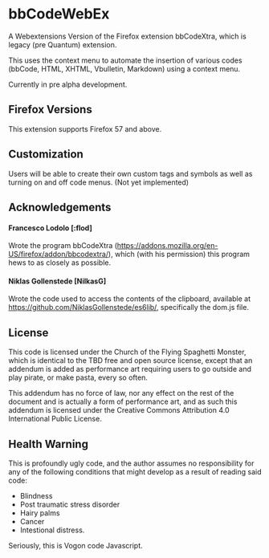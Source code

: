 # bbCodeWebEx
A Webextensions Version of the Firefox extension bbCodeXtra, which is legacy (pre Quantum) extension.

This uses the context menu to automate the insertion of various codes (bbCode, HTML, XHTML, Vbulletin, Markdown) using a context menu.

Currently in pre alpha development.

## Firefox Versions
This extension supports Firefox 57 and above.

## Customization
Users will be able to create their own custom tags and symbols as well as turning on and off code menus.  (Not yet implemented)

## Acknowledgements
#### Francesco Lodolo \[:flod]
Wrote the program bbCodeXtra (https://addons.mozilla.org/en-US/firefox/addon/bbcodextra/),
which (with his permission) this program hews to as closely as possible.

#### Niklas Gollenstede \[NilkasG]
Wrote the code used to access the contents of the clipboard, available at https://github.com/NiklasGollenstede/es6lib/, specifically the dom.js file.

## License
This code is licensed under the Church of the Flying Spaghetti Monster, which is identical to the TBD free and open source license, except that an addendum is added as performance art requiring users to go outside and play pirate, or make pasta, every so often.

This addendum has no force of law, nor any effect on the rest of the document and is actually a form of performance art, and as such this addendum is licensed under the Creative Commons Attribution 4.0 International Public License.

## Health Warning
This is profoundly ugly code, and the author assumes no responsibility for any of the following conditions that might develop as a result of reading said code:
* Blindness
* Post traumatic stress disorder
* Hairy palms
* Cancer
* Intestional distress.

Seriously, this is Vogon code Javascript.

